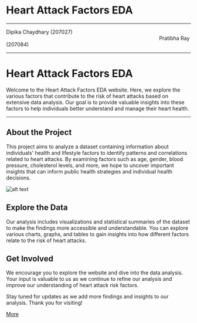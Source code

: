 # Heart Attack Factors EDA 
---
Dipika Chaydhary (207027)
&nbsp; &nbsp; &nbsp; &nbsp; &nbsp; &nbsp; &nbsp; &nbsp; &nbsp; &nbsp; &nbsp; &nbsp; &nbsp; &nbsp; &nbsp; &nbsp; &nbsp; &nbsp; &nbsp; &nbsp; &nbsp; &nbsp; &nbsp; &nbsp; &nbsp; &nbsp; &nbsp; &nbsp; &nbsp; &nbsp; &nbsp; &nbsp;&nbsp; &nbsp; &nbsp; &nbsp; &nbsp; &nbsp; &nbsp; &nbsp; &nbsp; &nbsp; &nbsp; &nbsp; &nbsp; &nbsp; &nbsp; &nbsp; &nbsp; &nbsp; &nbsp; &nbsp; &nbsp; &nbsp; &nbsp; &nbsp; &nbsp; &nbsp; &nbsp; &nbsp; &nbsp; &nbsp; &nbsp; &nbsp; &nbsp; &nbsp; &nbsp; &nbsp; &nbsp; &nbsp; &nbsp; &nbsp; &nbsp; &nbsp; &nbsp; &nbsp; &nbsp; &nbsp; &nbsp; &nbsp; &nbsp; &nbsp; &nbsp; &nbsp; &nbsp; &nbsp; &nbsp; &nbsp; &nbsp; &nbsp; &nbsp; &nbsp; &nbsp; &nbsp; Pratibha Ray (207084)

---

# Heart Attack Factors EDA

Welcome to the Heart Attack Factors EDA website. Here, we explore the various factors that contribute to the risk of heart attacks based on extensive data analysis. Our goal is to provide valuable insights into these factors to help individuals better understand and manage their heart health.

---
## About the Project

This project aims to analyze a dataset containing information about individuals' health and lifestyle factors to identify patterns and correlations related to heart attacks. By examining factors such as age, gender, blood pressure, cholesterol levels, and more, we hope to uncover important insights that can inform public health strategies and individual health decisions.

![alt text](https://encrypted-tbn0.gstatic.com/images?q=tbn:ANd9GcTXaStFQH-xZb0A9Y43YRlobjGJabVXjGWD4g&usqp=CAU)


## Explore the Data

Our analysis includes visualizations and statistical summaries of the dataset to make the findings more accessible and understandable. You can explore various charts, graphs, and tables to gain insights into how different factors relate to the risk of heart attacks.

## Get Involved

We encourage you to explore the website and dive into the data analysis. Your input is valuable to us as we continue to refine our analysis and improve our understanding of heart attack risk factors.

Stay tuned for updates as we add more findings and insights to our analysis. Thank you for visiting!

[More](https://pratibharoy.github.io/Heart-disease/Explanation)

